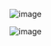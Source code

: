 ![image](https://github.com/user-attachments/assets/95413bd9-4f38-42a0-be57-6a2544a44ec6)

![image](https://github.com/user-attachments/assets/3e840819-1619-4017-ba08-258bb5e9fe54)
